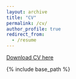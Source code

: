 ```yaml
---
layout: archive
title: "CV"
permalink: /cv/
author_profile: true
redirect_from:
  - /resume
---
```


[Download CV here](http://vaibhavsingh96.github.io/files/Vaibhav_CV.pdf)

{% include base_path %}
